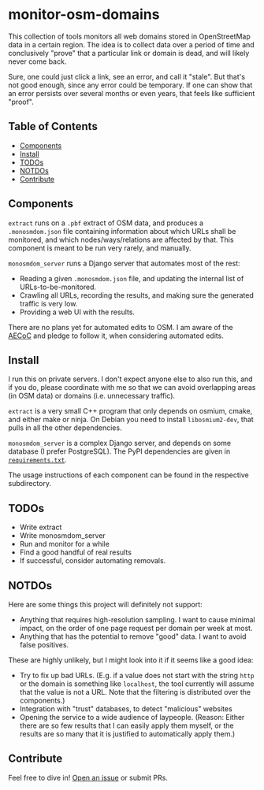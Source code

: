# monitor-osm-domains

This collection of tools monitors all web domains stored in OpenStreetMap data in a certain region. The idea is to collect data over a period of time and conclusively "prove" that a particular link or domain is dead, and will likely never come back.

Sure, one could just click a link, see an error, and call it "stale". But that's not good enough, since any error could be temporary. If one can show that an error persists over several months or even years, that feels like sufficient "proof".

## Table of Contents

- [Components](#components)
- [Install](#install)
- [TODOs](#todos)
- [NOTDOs](#notdos)
- [Contribute](#contribute)

## Components

`extract` runs on a `.pbf` extract of OSM data, and produces a `.monosmdom.json` file containing information about which URLs shall be monitored, and which nodes/ways/relations are affected by that. This component is meant to be run very rarely, and manually.

`monosmdom_server` runs a Django server that automates most of the rest:
- Reading a given `.monosmdom.json` file, and updating the internal list of URLs-to-be-monitored.
- Crawling all URLs, recording the results, and making sure the generated traffic is very low.
- Providing a web UI with the results.

There are no plans yet for automated edits to OSM. I am aware of the [AECoC](https://wiki.openstreetmap.org/wiki/Automated_Edits_code_of_conduct) and pledge to follow it, when considering automated edits.

## Install

I run this on private servers. I don't expect anyone else to also run this, and if you do, please coordinate with me so that we can avoid overlapping areas (in OSM data) or domains (i.e. unnecessary traffic).

`extract` is a very small C++ program that only depends on osmium, cmake, and either make or ninja. On Debian you need to install `libosmium2-dev`, that pulls in all the other dependencies.

`monosmdom_server` is a complex Django server, and depends on some database (I prefer PostgreSQL). The PyPI dependencies are given in [`requirements.txt`](monosmdom_server/requirements.txt).

The usage instructions of each component can be found in the respective subdirectory.

## TODOs

* Write extract
* Write monosmdom_server
* Run and monitor for a while
* Find a good handful of real results
* If successful, consider automating removals.

## NOTDOs

Here are some things this project will definitely not support:
* Anything that requires high-resolution sampling. I want to cause minimal impact, on the order of one page request per domain per week at most.
* Anything that has the potential to remove "good" data. I want to avoid false positives.

These are highly unlikely, but I might look into it if it seems like a good idea:
* Try to fix up bad URLs. (E.g. if a value does not start with the string `http` or the domain is something like `localhost`, the tool currently will assume that the value is not a URL. Note that the filtering is distributed over the components.)
* Integration with "trust" databases, to detect "malicious" websites
* Opening the service to a wide audience of laypeople. (Reason: Either there are so few results that I can easily apply them myself, or the results are so many that it is justified to automatically apply them.)

## Contribute

Feel free to dive in! [Open an issue](https://github.com/BenWiederhake/monitor-osm-domains/issues/new) or submit PRs.

